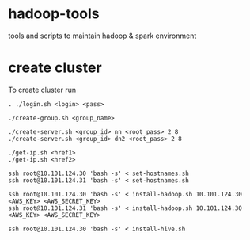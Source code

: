 # hadoop-tools
tools and scripts to maintain hadoop &amp; spark environment

# create cluster
To create cluster run
```
. ./login.sh <login> <pass>

./create-group.sh <group_name>

./create-server.sh <group_id> nn <root_pass> 2 8
./create-server.sh <group_id> dn2 <root_pass> 2 8

./get-ip.sh <href1>
./get-ip.sh <href2>

ssh root@10.101.124.30 'bash -s' < set-hostnames.sh
ssh root@10.101.124.31 'bash -s' < set-hostnames.sh

ssh root@10.101.124.30 'bash -s' < install-hadoop.sh 10.101.124.30 <AWS_KEY> <AWS_SECRET_KEY>
ssh root@10.101.124.31 'bash -s' < install-hadoop.sh 10.101.124.30 <AWS_KEY> <AWS_SECRET_KEY>

ssh root@10.101.124.30 'bash -s' < install-hive.sh 
```
